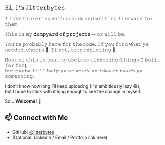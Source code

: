### **𝙷𝚒, 𝙸'𝚖 𝙹𝚒𝚝𝚝𝚎𝚛𝚋𝚢𝚝𝚎𝚜**

𝙸 𝚕𝚘𝚟𝚎 𝚝𝚒𝚗𝚔𝚎𝚛𝚒𝚗𝚐 𝚠𝚒𝚝𝚑 𝚋𝚘𝚊𝚛𝚍𝚜 𝚊𝚗𝚍 𝚠𝚛𝚒𝚝𝚒𝚗𝚐 𝚏𝚒𝚛𝚖𝚠𝚊𝚛𝚎 𝚏𝚘𝚛 𝚝𝚑𝚎𝚖.

𝚃𝚑𝚒𝚜 𝚒𝚜 𝚖𝚢 **𝚍𝚞𝚖𝚙𝚢𝚊𝚛𝚍 𝚘𝚏 𝚙𝚛𝚘𝚓𝚎𝚌𝚝𝚜** -- 𝚘𝚛 𝚠𝚒𝚕𝚕 𝚋𝚎.

𝚈𝚘𝚞’𝚛𝚎 𝚙𝚛𝚘𝚋𝚊𝚋𝚕𝚢 𝚑𝚎𝚛𝚎 𝚏𝚘𝚛 𝚝𝚑𝚎 𝚌𝚘𝚍𝚎. 𝙸𝚏 𝚢𝚘𝚞 𝚏𝚒𝚗𝚍 𝚠𝚑𝚊𝚝 𝚢𝚊 𝚗𝚎𝚎𝚍𝚎𝚍, 𝚌𝚑𝚎𝚎𝚛𝚜 🍻. 𝙸𝚏 𝚗𝚘𝚝, 𝚔𝚎𝚎𝚙 𝚎𝚡𝚙𝚕𝚘𝚛𝚒𝚗𝚐 🚀.  

𝙼𝚘𝚜𝚝 𝚘𝚏 𝚝𝚑𝚒𝚜 𝚒𝚜 𝚓𝚞𝚜𝚝 𝚖𝚢 𝚞𝚜𝚎𝚕𝚎𝚜𝚜 𝚝𝚒𝚗𝚔𝚎𝚛𝚒𝚗𝚐 (𝚝𝚑𝚒𝚗𝚐𝚜 𝙸 𝚋𝚞𝚒𝚕𝚝 𝚏𝚘𝚛 𝚏𝚞𝚗),  
𝚋𝚞𝚝 𝚖𝚊𝚢𝚋𝚎 𝚒𝚝’𝚕𝚕 𝚑𝚎𝚕𝚙 𝚢𝚊 𝚘𝚛 𝚜𝚙𝚊𝚛𝚔 𝚊𝚗 𝚒𝚍𝚎𝚊 𝚘𝚛 𝚝𝚎𝚊𝚌𝚑 𝚢𝚊 𝚜𝚘𝚖𝚎𝚝𝚑𝚒𝚗𝚐.

I don’t know how long I’ll keep uploading (I’m ambitiously lazy 😅),  
but I hope to stick with it long enough to see the change in myself.  

So… **Welcome!** 🚀  

## 📫 Connect with Me
- GitHub: [@jitterbytes](https://github.com/jitterbytes)  
- (Optional: LinkedIn / Email / Portfolio link here)
